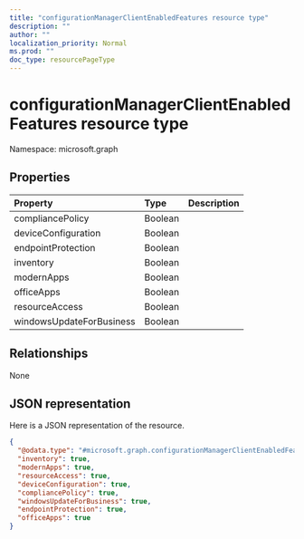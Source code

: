 ```yaml
---
title: "configurationManagerClientEnabledFeatures resource type"
description: ""
author: ""
localization_priority: Normal
ms.prod: ""
doc_type: resourcePageType
---
```


# configurationManagerClientEnabledFeatures resource type


Namespace: microsoft.graph



## Properties
|Property|Type|Description|
|:---|:---|:---|
|compliancePolicy|Boolean||
|deviceConfiguration|Boolean||
|endpointProtection|Boolean||
|inventory|Boolean||
|modernApps|Boolean||
|officeApps|Boolean||
|resourceAccess|Boolean||
|windowsUpdateForBusiness|Boolean||

## Relationships
None

## JSON representation
Here is a JSON representation of the resource.
<!-- {
  "blockType": "resource",
  "@odata.type": "microsoft.graph.configurationManagerClientEnabledFeatures"
}
-->
``` json
{
  "@odata.type": "#microsoft.graph.configurationManagerClientEnabledFeatures",
  "inventory": true,
  "modernApps": true,
  "resourceAccess": true,
  "deviceConfiguration": true,
  "compliancePolicy": true,
  "windowsUpdateForBusiness": true,
  "endpointProtection": true,
  "officeApps": true
}
```

